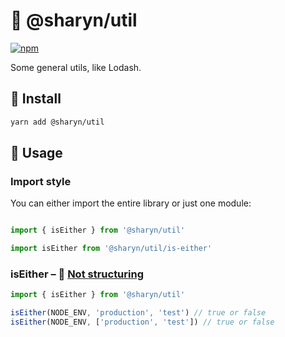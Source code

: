 # 🌹 @sharyn/util

[![npm](https://img.shields.io/npm/v/@sharyn/util.svg)](https://www.npmjs.com/package/@sharyn/util)

Some general utils, like Lodash.

## 🌹 Install

```bash
yarn add @sharyn/util
```

## 🌹 Usage

### Import style

You can either import the entire library or just one module:

```js

import { isEither } from '@sharyn/util'

import isEither from '@sharyn/util/is-either'
```

### isEither – 🌲 [**Not structuring**](https://github.com/sharynjs/sharyn#-structuring-factor)

```js
import { isEither } from '@sharyn/util'

isEither(NODE_ENV, 'production', 'test') // true or false
isEither(NODE_ENV, ['production', 'test']) // true or false
```
